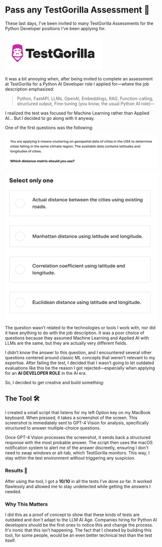 # Pass any TestGorilla Assessment 🦍

These last days, I've been invited to many TestGorilla Assessments for the Python Developer positions I've been applying for.

![TestGorilla Logo](media/testgorilla_logo.png)

It was a bit annoying when, after being invited to complete an assessment at TestGorilla for a Python AI Developer role I applied for—where the job description emphasized:

> Python, FastAPI, LLMs, OpenAI, Embeddings, RAG, Function-calling, structured output, Fine-tuning (you know, the usual Python AI role)—

I realized the test was focused for Machine Learning rather than Applied AI… But I decided to go along with it anyway.

One of the first questions was the following:

![First Question](media/testgorilla_question1.png)

![First Answer](media/testgorilla_answer1.png)

The question wasn’t related to the technologies or tools I work with, nor did it have anything to do with the job description. It was a poor choice of questions because they assumed Machine Learning and Applied AI with LLMs are the same, but they are actually very different fields.

I didn’t know the answer to this question, and I encountered several other questions centered around classic ML concepts that weren’t relevant to my expertise. After failing the test, I decided that I wasn’t going to let outdated evaluations like this be the reason I got rejected—especially when applying for an **AI DEVELOPER ROLE** in the AI era.

So, I decided to get creative and build something:

## The Tool 🛠️

I created a small script that listens for my left Option key on my MacBook keyboard. When pressed, it takes a screenshot of the screen. This screenshot is immediately sent to GPT-4 Vision for analysis, specifically structured to answer multiple-choice questions.

Once GPT-4 Vision processes the screenshot, it sends back a structured response with the most probable answer. The script then uses the macOS notification system to alert me of the answer discreetly, ensuring I don't need to swap windows or alt-tab, which TestGorilla monitors. This way, I stay within the test environment without triggering any suspicion.

### Results 🎯

After using the tool, I got a **10/10** in all the tests I've done so far. It worked flawlessly and allowed me to stay undetected while getting the answers I needed.

### Why This Matters

I did this as a proof of concept to show that these kinds of tests are outdated and don't adapt to the LLM AI Age. Companies hiring for Python AI developers should be the first ones to notice this and change the process. It's ironic that this isn't happening. The fact that I cheated by building this tool, for some people, would be an even better technical test than the test itself.